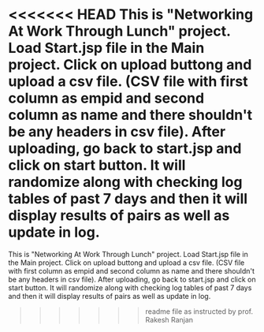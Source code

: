 <<<<<<< HEAD
This is "Networking At Work Through Lunch" project. Load Start.jsp file in the Main project.
Click on upload buttong and upload a csv file. (CSV file with first column as empid and second column as name and
there shouldn't be any headers in csv file).
After uploading, go back to start.jsp and click on start button. It will randomize along with checking log tables
of past 7 days and then it will display results of pairs as well as update in log.
=======
This is "Networking At Work Through Lunch" project. Load Start.jsp file in the Main project. Click on upload buttong and upload a csv file. (CSV file with first column as empid and second column as name and there shouldn't be any headers in csv file). After uploading, go back to start.jsp and click on start button. It will randomize along with checking log tables of past 7 days and then it will display results of pairs as well as update in log.
>>>>>>> readme file as instructed by prof. Rakesh Ranjan

